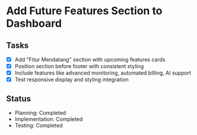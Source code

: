 # Add Future Features Section to Dashboard

## Tasks
- [x] Add "Fitur Mendatang" section with upcoming features cards
- [x] Position section before footer with consistent styling
- [x] Include features like advanced monitoring, automated billing, AI support
- [x] Test responsive display and styling integration

## Status
- Planning: Completed
- Implementation: Completed
- Testing: Completed
